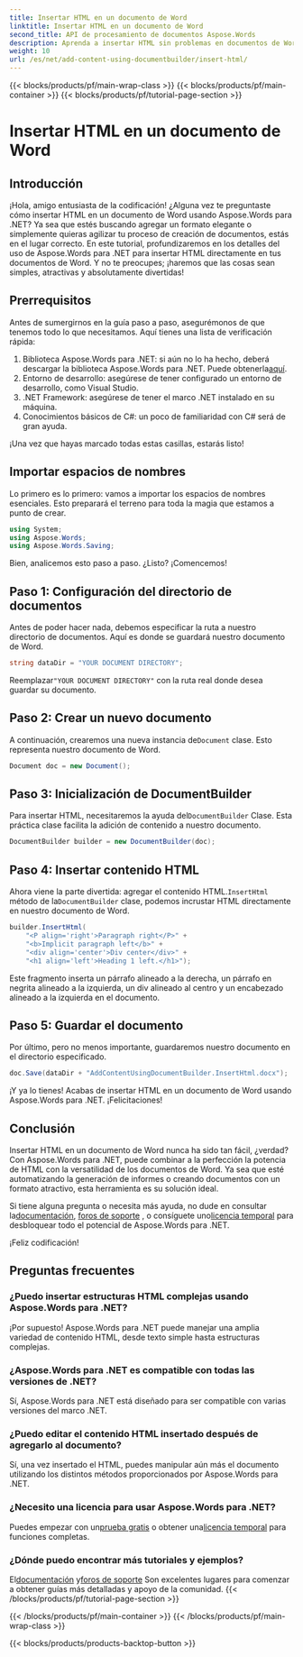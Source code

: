 ```yaml
---
title: Insertar HTML en un documento de Word
linktitle: Insertar HTML en un documento de Word
second_title: API de procesamiento de documentos Aspose.Words
description: Aprenda a insertar HTML sin problemas en documentos de Word usando Aspose.Words para .NET con nuestro tutorial detallado paso a paso. Perfecto para desarrolladores.
weight: 10
url: /es/net/add-content-using-documentbuilder/insert-html/
---
```


{{< blocks/products/pf/main-wrap-class >}}
{{< blocks/products/pf/main-container >}}
{{< blocks/products/pf/tutorial-page-section >}}

# Insertar HTML en un documento de Word

## Introducción

¡Hola, amigo entusiasta de la codificación! ¿Alguna vez te preguntaste cómo insertar HTML en un documento de Word usando Aspose.Words para .NET? Ya sea que estés buscando agregar un formato elegante o simplemente quieras agilizar tu proceso de creación de documentos, estás en el lugar correcto. En este tutorial, profundizaremos en los detalles del uso de Aspose.Words para .NET para insertar HTML directamente en tus documentos de Word. Y no te preocupes; ¡haremos que las cosas sean simples, atractivas y absolutamente divertidas!

## Prerrequisitos

Antes de sumergirnos en la guía paso a paso, asegurémonos de que tenemos todo lo que necesitamos. Aquí tienes una lista de verificación rápida:

1.  Biblioteca Aspose.Words para .NET: si aún no lo ha hecho, deberá descargar la biblioteca Aspose.Words para .NET. Puede obtenerla[aquí](https://releases.aspose.com/words/net/).
2. Entorno de desarrollo: asegúrese de tener configurado un entorno de desarrollo, como Visual Studio.
3. .NET Framework: asegúrese de tener el marco .NET instalado en su máquina.
4. Conocimientos básicos de C#: un poco de familiaridad con C# será de gran ayuda.

¡Una vez que hayas marcado todas estas casillas, estarás listo!

## Importar espacios de nombres

Lo primero es lo primero: vamos a importar los espacios de nombres esenciales. Esto preparará el terreno para toda la magia que estamos a punto de crear.

```csharp
using System;
using Aspose.Words;
using Aspose.Words.Saving;
```

Bien, analicemos esto paso a paso. ¿Listo? ¡Comencemos!

## Paso 1: Configuración del directorio de documentos

Antes de poder hacer nada, debemos especificar la ruta a nuestro directorio de documentos. Aquí es donde se guardará nuestro documento de Word.

```csharp
string dataDir = "YOUR DOCUMENT DIRECTORY";
```

 Reemplazar`"YOUR DOCUMENT DIRECTORY"` con la ruta real donde desea guardar su documento.

## Paso 2: Crear un nuevo documento

 A continuación, crearemos una nueva instancia de`Document` clase. Esto representa nuestro documento de Word.

```csharp
Document doc = new Document();
```

## Paso 3: Inicialización de DocumentBuilder

 Para insertar HTML, necesitaremos la ayuda del`DocumentBuilder` Clase. Esta práctica clase facilita la adición de contenido a nuestro documento.

```csharp
DocumentBuilder builder = new DocumentBuilder(doc);
```

## Paso 4: Insertar contenido HTML

 Ahora viene la parte divertida: agregar el contenido HTML.`InsertHtml` método de la`DocumentBuilder` clase, podemos incrustar HTML directamente en nuestro documento de Word.

```csharp
builder.InsertHtml(
    "<P align='right'>Paragraph right</P>" +
    "<b>Implicit paragraph left</b>" +
    "<div align='center'>Div center</div>" +
    "<h1 align='left'>Heading 1 left.</h1>");
```

Este fragmento inserta un párrafo alineado a la derecha, un párrafo en negrita alineado a la izquierda, un div alineado al centro y un encabezado alineado a la izquierda en el documento.

## Paso 5: Guardar el documento

Por último, pero no menos importante, guardaremos nuestro documento en el directorio especificado.

```csharp
doc.Save(dataDir + "AddContentUsingDocumentBuilder.InsertHtml.docx");
```

¡Y ya lo tienes! Acabas de insertar HTML en un documento de Word usando Aspose.Words para .NET. ¡Felicitaciones!

## Conclusión

Insertar HTML en un documento de Word nunca ha sido tan fácil, ¿verdad? Con Aspose.Words para .NET, puede combinar a la perfección la potencia de HTML con la versatilidad de los documentos de Word. Ya sea que esté automatizando la generación de informes o creando documentos con un formato atractivo, esta herramienta es su solución ideal.

 Si tiene alguna pregunta o necesita más ayuda, no dude en consultar la[documentación](https://reference.aspose.com/words/net/), [foros de soporte](https://forum.aspose.com/c/words/8) , o consíguete uno[licencia temporal](https://purchase.aspose.com/temporary-license/) para desbloquear todo el potencial de Aspose.Words para .NET.

¡Feliz codificación!

## Preguntas frecuentes

### ¿Puedo insertar estructuras HTML complejas usando Aspose.Words para .NET?  
¡Por supuesto! Aspose.Words para .NET puede manejar una amplia variedad de contenido HTML, desde texto simple hasta estructuras complejas.

### ¿Aspose.Words para .NET es compatible con todas las versiones de .NET?  
Sí, Aspose.Words para .NET está diseñado para ser compatible con varias versiones del marco .NET.

### ¿Puedo editar el contenido HTML insertado después de agregarlo al documento?  
Sí, una vez insertado el HTML, puedes manipular aún más el documento utilizando los distintos métodos proporcionados por Aspose.Words para .NET.

### ¿Necesito una licencia para usar Aspose.Words para .NET?  
 Puedes empezar con un[prueba gratis](https://releases.aspose.com/) o obtener una[licencia temporal](https://purchase.aspose.com/temporary-license/) para funciones completas.

### ¿Dónde puedo encontrar más tutoriales y ejemplos?  
 El[documentación](https://reference.aspose.com/words/net/) y[foros de soporte](https://forum.aspose.com/c/words/8) Son excelentes lugares para comenzar a obtener guías más detalladas y apoyo de la comunidad.
{{< /blocks/products/pf/tutorial-page-section >}}

{{< /blocks/products/pf/main-container >}}
{{< /blocks/products/pf/main-wrap-class >}}

{{< blocks/products/products-backtop-button >}}
